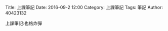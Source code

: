 Title: 上課筆記
Date: 2016-09-2 12:00
Category: 上課筆記
Tags: 筆記
Author: 40423132




<!-- PELICAN_END_SUMMARY -->

<p>上課筆記:也格炸彈</p>